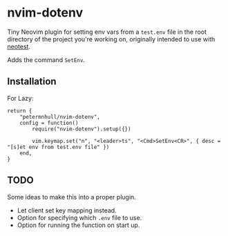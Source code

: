 # nvim-dotenv

Tiny Neovim plugin for setting env vars from a `test.env` file in the root directory of the project you're working on, originally intended to use with [neotest](https://github.com/nvim-neotest/neotest).

Adds the command `SetEnv`.

## Installation

For Lazy:

```
return {
	"petermnhull/nvim-dotenv",
	config = function()
		require("nvim-dotenv").setup({})

		vim.keymap.set("n", "<leader>ts", "<Cmd>SetEnv<CR>", { desc = "[s]et env from test.env file" })
	end,
}
```

## TODO

Some ideas to make this into a proper plugin.

- Let client set key mapping instead.
- Option for specifying which `.env` file to use.
- Option for running the function on start up.
